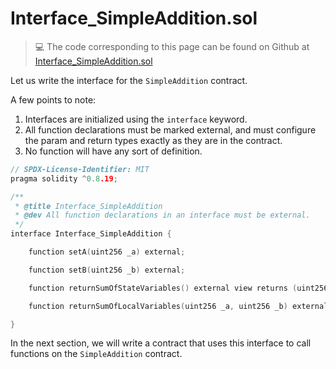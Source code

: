 # Interface_SimpleAddition.sol

> 💻 The code corresponding to this page can be found on Github at [Interface_SimpleAddition.sol](https://github.com/Genesis3800/Solidity-in-Foundry-Repo/blob/main/src/SolidityBasics/Interfaces/Interface_SimpleAddition.sol)

Let us write the interface for the `SimpleAddition` contract.

A few points to note:

1. Interfaces are initialized using the `interface` keyword.
2. All function declarations must be marked external, and must configure the param and return types exactly as they are in the contract.
3. No function will have any sort of definition.  

```cpp
// SPDX-License-Identifier: MIT
pragma solidity ^0.8.19;

/**
 * @title Interface_SimpleAddition
 * @dev All function declarations in an interface must be external.
 */
interface Interface_SimpleAddition {

    function setA(uint256 _a) external;

    function setB(uint256 _b) external;

    function returnSumOfStateVariables() external view returns (uint256);

    function returnSumOfLocalVariables(uint256 _a, uint256 _b) external pure returns (uint256);

}
```

In the next section, we will write a contract that uses this interface to call functions on the `SimpleAddition` contract.